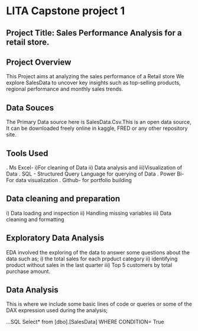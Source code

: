 # LITA Capstone project 1

## Project Title: Sales Performance Analysis for a retail store.

## Project Overview
This Project aims at analyzing the sales performance of a Retail store
We explore SalesData to uncover key insights such as top-selling products, regional performance and monthly sales trends. 

## Data Souces
The Primary Data source here is SalesData.Csv.This is an open data source, It can be downloaded freely online in kaggle, FRED or any other repository site.

## Tools Used
. Ms Excel- 
i)For  cleaning of Data 
ii) Data analysis and 
iii)Visualization of Data
. SQL - Structured Query Language for querying of Data
. Power Bi- For data visualization
. Github- for portfolio building 

## Data cleaning and preparation
i) Data loading and inspection
ii) Handling missing variables
iii) Data cleaning and formatting

## Exploratory Data Analysis
EDA involved the exploring of the data to answer some questions about the data such as;
i) the total sales for each prpduct category
ii) identifying product without sales in the last quarter
iii) Top 5 customers by total purchase amount.

## Data Analysis
This is where we include some basic lines of code or queries or some of the DAX expression used during the analysis;

...SQL
Select* from [dbo].[SalesData]
WHERE CONDITION= True


 


